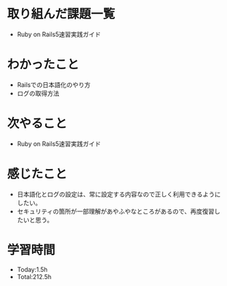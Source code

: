 # 取り組んだ課題一覧
- Ruby on Rails5速習実践ガイド
  
# わかったこと
- Railsでの日本語化のやり方
- ログの取得方法
   
# 次やること
- Ruby on Rails5速習実践ガイド

# 感じたこと
- 日本語化とログの設定は、常に設定する内容なので正しく利用できるようにしたい。
- セキュリティの箇所が一部理解があやふやなところがあるので、再度復習したいと思う。

# 学習時間
- Today:1.5h
- Total:212.5h

